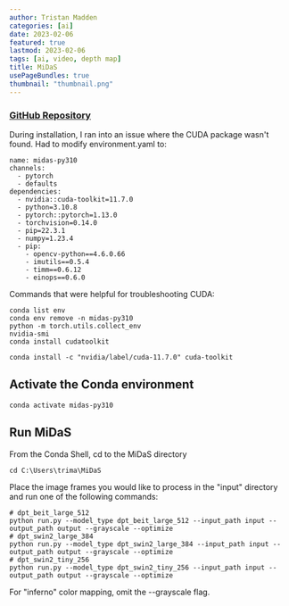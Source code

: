 ```yaml
---
author: Tristan Madden
categories: [ai]
date: 2023-02-06
featured: true
lastmod: 2023-02-06
tags: [ai, video, depth map]
title: MiDaS
usePageBundles: true
thumbnail: "thumbnail.png"
---
```


<h3><a href="https://github.com/isl-org/MiDaS">GitHub Repository</a></h3>

During installation, I ran into an issue where the CUDA package wasn't found. Had to modify environment.yaml to:

```Shell
name: midas-py310
channels:
  - pytorch
  - defaults
dependencies:
  - nvidia::cuda-toolkit=11.7.0
  - python=3.10.8
  - pytorch::pytorch=1.13.0
  - torchvision=0.14.0
  - pip=22.3.1
  - numpy=1.23.4
  - pip:
    - opencv-python==4.6.0.66
    - imutils==0.5.4
    - timm==0.6.12
    - einops==0.6.0
```
Commands that were helpful for troubleshooting CUDA:

```Shell
conda list env
conda env remove -n midas-py310
python -m torch.utils.collect_env
nvidia-smi
conda install cudatoolkit
```


```Shell
conda install -c "nvidia/label/cuda-11.7.0" cuda-toolkit
```

<h2>Activate the Conda environment</h2>

```Shell
conda activate midas-py310
```
<h2>Run MiDaS</h2>
From the Conda Shell, cd to the MiDaS directory

```Shell
cd C:\Users\trima\MiDaS
```

Place the image frames you would like to process in the "input" directory and run one of the following commands:

```Shell
# dpt_beit_large_512
python run.py --model_type dpt_beit_large_512 --input_path input --output_path output --grayscale --optimize
# dpt_swin2_large_384
python run.py --model_type dpt_swin2_large_384 --input_path input --output_path output --grayscale --optimize
# dpt_swin2_tiny_256
python run.py --model_type dpt_swin2_tiny_256 --input_path input --output_path output --grayscale --optimize
```

For "inferno" color mapping, omit the --grayscale flag.